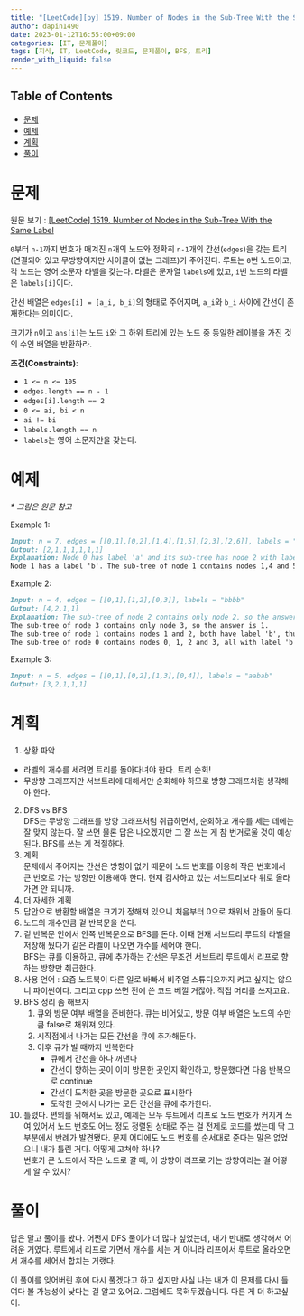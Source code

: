 ```yaml
---
title: "[LeetCode][py] 1519. Number of Nodes in the Sub-Tree With the Same Label"
author: dapin1490
date: 2023-01-12T16:55:00+09:00
categories: [IT, 문제풀이]
tags: [지식, IT, LeetCode, 릿코드, 문제풀이, BFS, 트리]
render_with_liquid: false
---
```


<style>
  .x-understand { color: #ccb833; }
  .understand { color: #1380da; }
  .tab { white-space: pre; }
  .underline { text-decoration: underline; }
  .cancle { text-decoration: line-through; }
  .green { color: forestgreen;}
  figure { text-align: center; }
</style>

## Table of Contents
- [문제](#문제)
- [예제](#예제)
- [계획](#계획)
- [풀이](#풀이)

# 문제
원문 보기 : [[LeetCode] 1519. Number of Nodes in the Sub-Tree With the Same Label](https://leetcode.com/problems/number-of-nodes-in-the-sub-tree-with-the-same-label/)  
  
`0`부터 `n-1`까지 번호가 매겨진 `n`개의 노드와 정확히 `n-1`개의 간선(`edges`)을 갖는 트리(연결되어 있고 무방향이지만 사이클이 없는 그래프)가 주어진다. 루트는 `0`번 노드이고, 각 노드는 영어 소문자 라벨을 갖는다. 라벨은 문자열 `labels`에 있고, `i`번 노드의 라벨은 `labels[i]`이다.  
  
간선 배열은 `edges[i] = [a_i, b_i]`의 형태로 주어지며, `a_i`와 `b_i` 사이에 간선이 존재한다는 의미이다.  
  
크기가 `n`이고 `ans[i]`는 노드 `i`와 그 하위 트리에 있는 노드 중 동일한 레이블을 가진 것의 수인 배열을 반환하라.  
  
**조건(Constraints)**:  
- `1 <= n <= 105`
- `edges.length == n - 1`
- `edges[i].length == 2`
- `0 <= ai, bi < n`
- `ai != bi`
- `labels.length == n`
- `labels`는 영어 소문자만을 갖는다.

# 예제
*\* 그림은 원문 참고*  

Example 1:  

```md
Input: n = 7, edges = [[0,1],[0,2],[1,4],[1,5],[2,3],[2,6]], labels = "abaedcd"
Output: [2,1,1,1,1,1,1]
Explanation: Node 0 has label 'a' and its sub-tree has node 2 with label 'a' as well, thus the answer is 2. Notice that any node is part of its sub-tree.
Node 1 has a label 'b'. The sub-tree of node 1 contains nodes 1,4 and 5, as nodes 4 and 5 have different labels than node 1, the answer is just 1 (the node itself).
```

Example 2:  

```md
Input: n = 4, edges = [[0,1],[1,2],[0,3]], labels = "bbbb"
Output: [4,2,1,1]
Explanation: The sub-tree of node 2 contains only node 2, so the answer is 1.
The sub-tree of node 3 contains only node 3, so the answer is 1.
The sub-tree of node 1 contains nodes 1 and 2, both have label 'b', thus the answer is 2.
The sub-tree of node 0 contains nodes 0, 1, 2 and 3, all with label 'b', thus the answer is 4.
```

Example 3:  

```md
Input: n = 5, edges = [[0,1],[0,2],[1,3],[0,4]], labels = "aabab"
Output: [3,2,1,1,1]
```

# 계획
1. 상황 파악  
  - 라벨의 개수를 세려면 트리를 돌아다녀야 한다. 트리 순회!
  - 무방향 그래프지만 서브트리에 대해서만 순회해야 하므로 방향 그래프처럼 생각해야 한다.
2. DFS vs BFS  
  DFS는 무방향 그래프를 방향 그래프처럼 취급하면서, 순회하고 개수를 세는 데에는 잘 맞지 않는다. 잘 쓰면 물론 답은 나오겠지만 그 잘 쓰는 게 참 번거로울 것이 예상된다. BFS를 쓰는 게 적절하다.
3. 계획  
  문제에서 주어지는 간선은 방향이 없기 때문에 노드 번호를 이용해 작은 번호에서 큰 번호로 가는 방향만 이용해야 한다. 현재 검사하고 있는 서브트리보다 위로 올라가면 안 되니까.
4. 더 자세한 계획  
  1. 답안으로 반환할 배열은 크기가 정해져 있으니 처음부터 0으로 채워서 만들어 둔다.
  2. 노드의 개수만큼 겉 반복문을 쓴다.
  3. 겉 반복문 안에서 안쪽 반복문으로 BFS를 돈다. 이때 현재 서브트리 루트의 라벨을 저장해 뒀다가 같은 라벨이 나오면 개수를 세어야 한다.  
    BFS는 큐를 이용하고, 큐에 추가하는 간선은 무조건 서브트리 루트에서 리프로 향하는 방향만 취급한다.
5. 사용 언어 : 요즘 노트북이 다른 일로 바빠서 비주얼 스튜디오까지 켜고 싶지는 않으니 파이썬이다. 그리고 cpp 쓰면 전에 쓴 코드 베낄 거잖아. 직접 머리를 쓰자고요.
6. BFS 정리 좀 해보자  
    1. 큐와 방문 여부 배열을 준비한다. 큐는 비어있고, 방문 여부 배열은 노드의 수만큼 false로 채워져 있다.
    2. 시작점에서 나가는 모든 간선을 큐에 추가해둔다.
    3. 이후 큐가 빌 때까지 반복한다  
        - 큐에서 간선을 하나 꺼낸다
        - 간선이 향하는 곳이 이미 방문한 곳인지 확인하고, 방문했다면 다음 반복으로 continue
        - 간선이 도착한 곳을 방문한 곳으로 표시한다
        - 도착한 곳에서 나가는 모든 간선을 큐에 추가한다.
7. 틀렸다. 편의를 위해서도 있고, 예제는 모두 루트에서 리프로 노드 번호가 커지게 쓰여 있어서 노드 번호도 어느 정도 정렬된 상태로 주는 걸 전제로 코드를 썼는데 딱 그 부분에서 반례가 발견됐다. 문제 어디에도 노드 번호를 순서대로 준다는 말은 없었으니 내가 틀린 거다. 어떻게 고쳐야 하나?  
  번호가 큰 노드에서 작은 노드로 갈 때, 이 방향이 리프로 가는 방향이라는 걸 어떻게 알 수 있지?

# 풀이
답은 말고 풀이를 봤다. 어쩐지 DFS 풀이가 더 많다 싶었는데, 내가 반대로 생각해서 어려운 거였다. 루트에서 리프로 가면서 개수를 세는 게 아니라 리프에서 루트로 올라오면서 개수를 세어서 합치는 거랬다.

이 풀이를 잊어버린 후에 다시 풀겠다고 하고 싶지만 사실 나는 내가 이 문제를 다시 들여다 볼 가능성이 낮다는 걸 알고 있어요. 그럼에도 묵혀두겠습니다. 다른 게 더 하고싶어.
